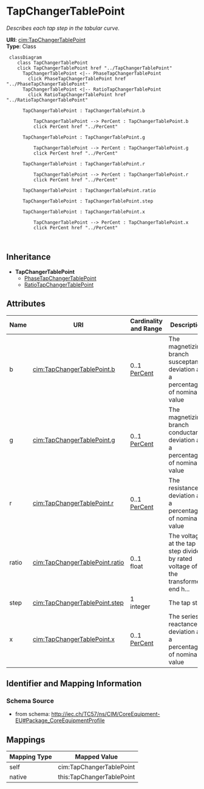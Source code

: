 # TapChangerTablePoint


_Describes each tap step in the tabular curve._





**URI**: [cim:TapChangerTablePoint](http://iec.ch/TC57/CIM100#TapChangerTablePoint)<br />
**Type**: Class




```mermaid
 classDiagram
    class TapChangerTablePoint
    click TapChangerTablePoint href "../TapChangerTablePoint"
      TapChangerTablePoint <|-- PhaseTapChangerTablePoint
        click PhaseTapChangerTablePoint href "../PhaseTapChangerTablePoint"
      TapChangerTablePoint <|-- RatioTapChangerTablePoint
        click RatioTapChangerTablePoint href "../RatioTapChangerTablePoint"
      
      TapChangerTablePoint : TapChangerTablePoint.b
        
          TapChangerTablePoint --> PerCent : TapChangerTablePoint.b
          click PerCent href "../PerCent"
        
      TapChangerTablePoint : TapChangerTablePoint.g
        
          TapChangerTablePoint --> PerCent : TapChangerTablePoint.g
          click PerCent href "../PerCent"
        
      TapChangerTablePoint : TapChangerTablePoint.r
        
          TapChangerTablePoint --> PerCent : TapChangerTablePoint.r
          click PerCent href "../PerCent"
        
      TapChangerTablePoint : TapChangerTablePoint.ratio
        
      TapChangerTablePoint : TapChangerTablePoint.step
        
      TapChangerTablePoint : TapChangerTablePoint.x
        
          TapChangerTablePoint --> PerCent : TapChangerTablePoint.x
          click PerCent href "../PerCent"
        
      
```





## Inheritance
* **TapChangerTablePoint**
    * [PhaseTapChangerTablePoint](PhaseTapChangerTablePoint.md)
    * [RatioTapChangerTablePoint](RatioTapChangerTablePoint.md)



## Attributes


| Name | URI | Cardinality and Range | Description | Inheritance |
| ---  | --- | --- | --- | --- |
| b | [cim:TapChangerTablePoint.b](http://iec.ch/TC57/CIM100#TapChangerTablePoint.b) | 0..1 <br />  [PerCent](PerCent.md)  | The magnetizing branch susceptance deviation as a percentage of nominal value | direct |
| g | [cim:TapChangerTablePoint.g](http://iec.ch/TC57/CIM100#TapChangerTablePoint.g) | 0..1 <br />  [PerCent](PerCent.md)  | The magnetizing branch conductance deviation as a percentage of nominal value | direct |
| r | [cim:TapChangerTablePoint.r](http://iec.ch/TC57/CIM100#TapChangerTablePoint.r) | 0..1 <br />  [PerCent](PerCent.md)  | The resistance deviation as a percentage of nominal value | direct |
| ratio | [cim:TapChangerTablePoint.ratio](http://iec.ch/TC57/CIM100#TapChangerTablePoint.ratio) | 0..1 <br />  float  | The voltage at the tap step divided by rated voltage of the transformer end h... | direct |
| step | [cim:TapChangerTablePoint.step](http://iec.ch/TC57/CIM100#TapChangerTablePoint.step) | 1 <br />  integer  | The tap step | direct |
| x | [cim:TapChangerTablePoint.x](http://iec.ch/TC57/CIM100#TapChangerTablePoint.x) | 0..1 <br />  [PerCent](PerCent.md)  | The series reactance deviation as a percentage of nominal value | direct |









## Identifier and Mapping Information







### Schema Source


* from schema: http://iec.ch/TC57/ns/CIM/CoreEquipment-EU#Package_CoreEquipmentProfile





## Mappings

| Mapping Type | Mapped Value |
| ---  | ---  |
| self | cim:TapChangerTablePoint |
| native | this:TapChangerTablePoint |





